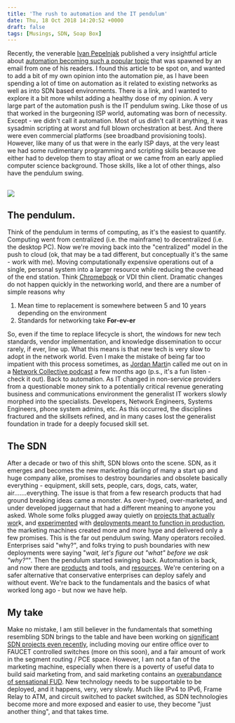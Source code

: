 ```yaml
---
title: 'The rush to automation and the IT pendulum'
date: Thu, 18 Oct 2018 14:20:52 +0000
draft: false
tags: [Musings, SDN, Soap Box]
---
```


Recently, the venerable [Ivan Pepelnjak](https://blog.ipspace.net) published a very insightful article about [automation becoming such a popular topic](https://blog.ipspace.net/2018/10/why-is-network-automation-such-hot-topic.html) that was spawned by an email from one of his readers. I found this article to be spot on, and wanted to add a bit of my own opinion into the automation pie, as I have been spending a lot of time on automation as it related to existing networks as well as into SDN based environments. There is a link, and I wanted to explore it a bit more whilst adding a healthy dose of my opinion. A very large part of the automation push is the IT pendulum swing. Like those of us that worked in the burgeoning ISP world, automating was born of necessity. Except - we didn't call it automation. Most of us didn't call it anything, it was sysadmin scripting at worst and full blown orchestration at best. And there were even commercial platforms (see broadband provisioning tools). However, like many of us that were in the early ISP days, at the very least we had some rudimentary programming and scripting skills because we either had to develop them to stay afloat or we came from an early applied computer science background. Those skills, like a lot of other things, also have the pendulum swing.

![](https://media.giphy.com/media/ttTKR0wqCUCt2/giphy.gif)
----------------------------------------------------------

The pendulum.
-------------

Think of the pendulum in terms of computing, as it's the easiest to quantify. Computing went from centralized (i.e. the mainframe) to decentralized (i.e. the desktop PC). Now we're moving back into the "centralized" model in the push to cloud (ok, that may be a tad different, but conceptually it's the same - work with me). Moving computationally expensive operations out of a single, personal system into a larger resource while reducing the overhead of the end station. Think [Chromebook](https://www.amazon.com/Google-Pixelbook-RAM-128GB-GA00122-US/dp/B075JSK7TR/ref=sr_1_4_acs_osp_osp19-42c2a08e-2d_2?s=pc&ie=UTF8&qid=1539871559&sr=1-4-acs&keywords=chromebook&tag=crverifiedexp-20&ascsubtag=42c2a08e-2d48-4a89-8acb-841bc830f277&linkCode=oas&cv_ct_id=amzn1.osp.42c2a08e-2d48-4a89-8acb-841bc830f277&cv_ct_pg=search&cv_ct_wn=osp-search&pf_rd_s=desktop-sx-inline&pd_rd_w=qgIuG&pf_rd_i=chromebook&pd_rd_wg=OLHr0&pf_rd_p=53b688eb-671a-4acd-886f-dc89fa36d3d2&pf_rd_t=301&pd_rd_r=4d4ed571-35bf-4be9-860c-7deaa1ce8cc4&pf_rd_r=QNRHZW6VWAWZ13HMDGF7&pf_rd_m=ATVPDKIKX0DER&creativeASIN=B075JSK7TR&pf_rd_p=53b688eb-671a-4acd-886f-dc89fa36d3d2&pd_rd_wg=OLHr0&pd_rd_i=B075JSK7TR&pf_rd_s=desktop-sx-inline&pf_rd_t=301&pf_rd_i=chromebook&pf_rd_m=ATVPDKIKX0DER&pd_rd_w=qgIuG&pf_rd_r=QNRHZW6VWAWZ13HMDGF7&pd_rd_r=4d4ed571-35bf-4be9-860c-7deaa1ce8cc4) or VDI thin client. Dramatic changes do not happen quickly in the networking world, and there are a number of simple reasons why

1.  Mean time to replacement is somewhere between 5 and 10 years depending on the environment
2.  Standards for networking take **For-ev-er**

So, even if the time to replace lifecycle is short, the windows for new tech standards, vendor implementation, and knowledge dissemination to occur rarely, if ever, line up. What this means is that new tech is very slow to adopt in the network world. Even I make the mistake of being far too impatient with this process sometimes, as [Jordan Marti](https://twitter.com/bcjordo?lang=en)n called me out on in a [Network Collective podcast](https://thenetworkcollective.com/2018/02/otc-nfd17/) a few months ago (p.s., it's a fun listen - check it out). Back to automation. As IT changed in non-service providers from a questionable money sink to a potentially critical revenue generating business and communications environment the generalist IT workers slowly morphed into the specialists. Developers, Network Engineers, Systems Engineers, phone system admins, etc. As this occurred, the disciplines fractured and the skillsets refined, and in many cases lost the generalist foundation in trade for a deeply focused skill set.

The SDN
-------

After a decade or two of this shift, SDN blows onto the scene. SDN, as it emerges and becomes the new marketing darling of many a start up and huge company alike, promises to destroy boundaries and obsolete basically everything - equipment, skill sets, people, cars, dogs, cats, water, air.......everything. The issue is that from a few research products that had ground breaking ideas came a monster. As over-hyped, over-marketed, and under developed juggernaut that had a different meaning to anyone you asked. Whole some folks plugged away quietly on [projects that actually wor](https://faucet.nz/)k, and [experimented](http://www.forwardingplane.net/2012/11/sdn-across-domains-in-the-wan-a-novice-look/) with [deployments meant to function in production](https://esnetupdates.wordpress.com/2015/11/03/esnets-nick-buraglio-leading-scinets-first-sdn-effort-at-sc15/), the marketing machines created more and more hype and delivered only a few promises. This is the far out pendulum swing. Many operators recoiled. Enterprises said "why?", and folks trying to push boundaries with new deployments were saying "_wait, let's figure out "what" before we ask "why?"_". Then the pendulum started swinging back. Automation is back, and now there are [products](https://www.ansible.com/) and tools, and [resources](https://www.ipspace.net/Hands-On_Network_Automation). We're centering on a safer alternative that conservative enterprises can deploy safely and without event. We're back to the fundamentals and the basics of what worked long ago - but now we have help.

My take
-------

Make no mistake, I am still believer in the fundamentals that something resembling SDN brings to the table and have been working on [significant SDN projects even recently](https://sc18.supercomputing.org/blog/), including moving our entire office over to FAUCET controlled switches (more on this soon), and a fair amount of work in the segment routing / PCE space. However, I am not a fan of the marketing machine, especially when there is a poverty of useful data to build said marketing from, and said marketing contains an [overabundance of sensational FUD](https://www.forwardingplane.net/2013/03/my-sdn-soapbox-now-with-ipv6/). New technology needs to be supportable to be deployed, and it happens, very, very slowly. Much like IPv4 to IPv6, Frame Relay to ATM, and circuit switched to packet switched, as SDN technologies become more and more exposed and easier to use, they become "just another thing", and that takes time.